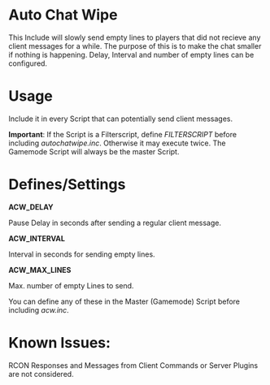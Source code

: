 # Auto Chat Wipe

This Include will slowly send empty lines to players that did not recieve any client messages for a while.
The purpose of this is to make the chat smaller if nothing is happening. Delay, Interval and number of empty lines can be configured.

# Usage

Include it in every Script that can potentially send client messages.

__Important__: If the Script is a Filterscript, define *FILTERSCRIPT* before including *autochatwipe.inc*. Otherwise it may execute twice.
The Gamemode Script will always be the master Script.

# Defines/Settings

__ACW_DELAY__

Pause Delay in seconds after sending a regular client message.

__ACW_INTERVAL__

Interval in seconds for sending empty lines.

__ACW_MAX_LINES__

Max. number of empty Lines to send.

You can define any of these in the Master (Gamemode) Script before including *acw.inc*.

# Known Issues:

RCON Responses and Messages from Client Commands or Server Plugins are not considered.
